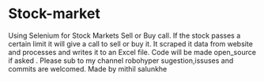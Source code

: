 # Stock-market
Using  Selenium for Stock Markets Sell or Buy call. If the stock passes a certain limit it will give a call to sell or buy it. It scraped it data from website and processes and writes it to an Excel file. Code will be made open_source if asked . Please sub to my channel robohyper
sugestion,issuses and commits are welcomed.
Made by mithil salunkhe
